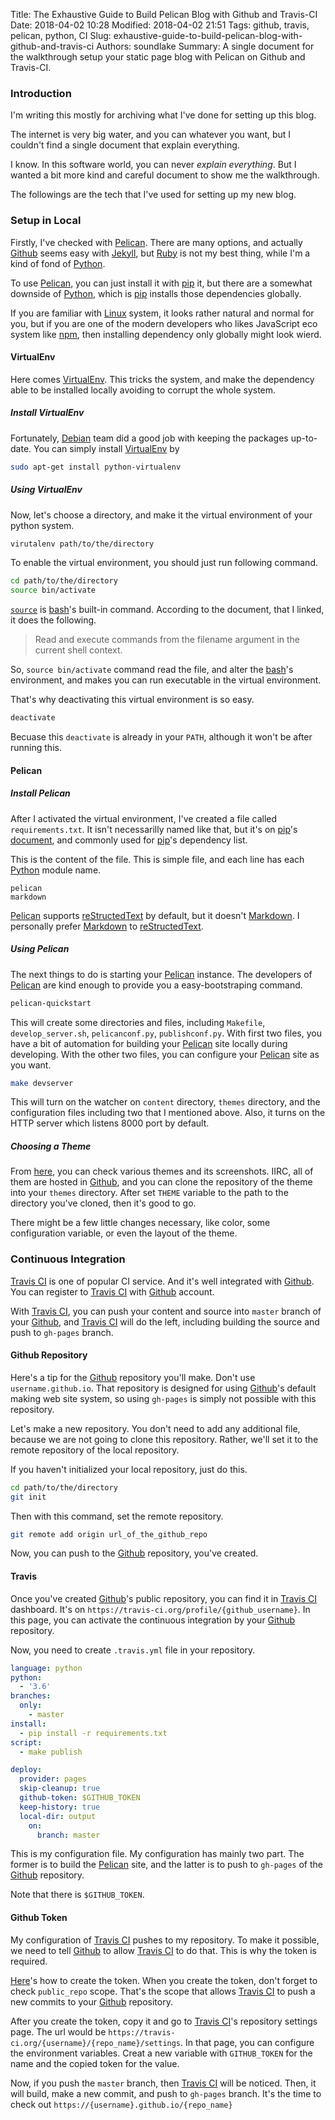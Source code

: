 Title: The Exhaustive Guide to Build Pelican Blog with Github and Travis-CI
Date: 2018-04-02 10:28
Modified: 2018-04-02 21:51
Tags: github, travis, pelican, python, CI
Slug: exhaustive-guide-to-build-pelican-blog-with-github-and-travis-ci
Authors: soundlake
Summary: A single document for the walkthrough setup your static page blog with Pelican on Github and Travis-CI.

### Introduction

I'm writing this mostly for archiving what I've done for setting up this blog.

The internet is very big water, and you can whatever you want, but I couldn't
find a single document that explain everything.

I know. In this software world, you can never *explain everything*. But I
wanted a bit more kind and careful document to show me the walkthrough.

The followings are the tech that I've used for setting up my new blog.

### Setup in Local

Firstly, I've checked with [Pelican]. There are many options, and actually
[Github] seems easy with [Jekyll], but [Ruby] is not my best thing, while
I'm a kind of fond of [Python].

To use [Pelican], you can just install it with [pip] it, but there are a
somewhat downside of [Python], which is [pip] installs those dependencies
globally.

If you are familiar with [Linux] system, it looks rather natural and normal for
you, but if you are one of the modern developers who likes JavaScript eco
system like [npm], then installing dependency only globally might look wierd.

#### VirtualEnv

Here comes [VirtualEnv]. This tricks the system, and make the dependency able
to be installed locally avoiding to corrupt the whole system.

##### Install VirtualEnv

Fortunately, [Debian] team did a good job with keeping the packages up-to-date.
You can simply install [VirtualEnv] by

```sh
sudo apt-get install python-virtualenv
```

##### Using VirtualEnv

Now, let's choose a directory, and make it the virtual environment of your
python system.

```sh
virutalenv path/to/the/directory
```

To enable the virtual environment, you should just run following command.

```sh
cd path/to/the/directory
source bin/activate
```

[`source`] is [bash]'s built-in command. According to the document, that I
linked, it does the following.

> Read and execute commands from the filename argument in the current shell
context.

So, `source bin/activate` command read the file, and alter the [bash]'s
environment, and makes you can run executable in the virtual environment.

That's why deactivating this virtual environment is so easy.

```sh
deactivate
```

Becuase this `deactivate` is already in your `PATH`, although it won't be after
running this.


#### Pelican

##### Install Pelican

After I activated the virtual environment, I've created a file called
`requirements.txt`. It isn't necessarilly named like that, but it's on [pip]'s
[document](https://pip.pypa.io/en/stable/user_guide/#requirements-files), and
commonly used for [pip]'s dependency list.

This is the content of the file. This is simple file, and each line has each
[Python] module name.

```
pelican
markdown
```
[Pelican] supports [reStructedText] by default, but it doesn't [Markdown]. I
personally prefer [Markdown] to [reStructedText].

##### Using Pelican

The next things to do is starting your [Pelican] instance. The developers of
[Pelican] are kind enough to provide you a easy-bootstraping command.

```sh
pelican-quickstart
```

This will create some directories and files, including `Makefile`,
`develop_server.sh`, `pelicanconf.py`, `publishconf.py`. With first two files,
you have a bit of automation for building your [Pelican] site locally during
developing. With the other two files, you can configure your [Pelican] site as
you want.

```sh
make devserver
```

This will turn on the watcher on `content` directory, `themes` directory, and
the configuration files including two that I mentioned above. Also, it turns on
the HTTP server which listens 8000 port by default.

##### Choosing a Theme

From [here](http://www.pelicanthemes.com), you can check various themes and its
screenshots. IIRC, all of them are hosted in [Github], and you can clone the
repository of the theme into your `themes` directory. After set `THEME` variable
to the path to the directory you've cloned, then it's good to go.

There might be a few little changes necessary, like color, some configuration
variable, or even the layout of the theme.

### Continuous Integration

[Travis CI] is one of popular CI service. And it's well integrated with
[Github]. You can register to [Travis CI] with [Github] account.

With [Travis CI], you can push your content and source into `master` branch of
your [Github], and [Travis CI] will do the left, including building the source
and push to `gh-pages` branch.

#### Github Repository

Here's a tip for the [Github] repository you'll make. Don't use
`username.github.io`. That repository is designed for using [Github]'s default
making web site system, so using `gh-pages` is simply not possible with this
repository.

Let's make a new repository. You don't need to add any additional file, because
we are not going to clone this repository. Rather, we'll set it to the remote
repository of the local repository.

If you haven't initialized your local repository, just do this.

```sh
cd path/to/the/directory
git init
```

Then with this command, set the remote repository.

```sh
git remote add origin url_of_the_github_repo
```

Now, you can push to the [Github] repository, you've created.

#### Travis

Once you've created [Github]'s public repository, you can find it in [Travis CI]
dashboard. It's on `https://travis-ci.org/profile/{github_username}`. In this
page, you can activate the continuous integration by your [Github] repository.

Now, you need to create `.travis.yml` file in your repository.

```yaml
language: python
python:
  - '3.6'
branches:
  only:
    - master
install:
  - pip install -r requirements.txt
script:
  - make publish

deploy:
  provider: pages
  skip-cleanup: true
  github-token: $GITHUB_TOKEN
  keep-history: true
  local-dir: output
    on:
      branch: master
```

This is my configuration file. My configuration has mainly two part. The former
is to build the [Pelican] site, and the latter is to push to `gh-pages` of the
[Github] repository.

Note that there is `$GITHUB_TOKEN`.

#### Github Token

My configuration of [Travis CI] pushes to my repository. To make it possible,
we need to tell [Github] to allow [Travis CI] to do that. This is why the token
is required.

[Here](https://help.github.com/articles/creating-a-personal-access-token-for-the-command-line/)'s
how to create the token. When you create the token, don't forget to check
`public_repo` scope. That's the scope that allows [Travis CI] to push a new
commits to your [Github] repository.

After you create the token, copy it and go to [Travis CI]'s repository settings
page. The url would be `https://travis-ci.org/{username}/{repo_name}/settings`.
In that page, you can configure the environment variables. Creat a new variable
with `GITHUB_TOKEN` for the name and the copied token for the value.

Now, if you push the `master` branch, then [Travis CI] will be noticed. Then,
it will build, make a new commit, and push to `gh-pages` branch. It's the time
to check out `https://{username}.github.io/{repo_name}`


[Debian]: https://www.debian.org
[Github]: https://github.com
[Jekyll]: https://jekyllrb.com
[Markdown]: https://daringfireball.net/projects/markdown
[Linux]: https://www.linux.org
[Pelican]: https://blog.getpelican.com
[Python]: https://www.python.org
[Ruby]: http://www.ruby-lang.org
[Travis CI]: https://travis-ci.org
[VirtualEnv]: https://virtualenv.pypa.io

[bash]: https://www.gnu.org/software/bash
[npm]: https://www.npmjs.com
[pip]: https://pip.pypa.io
[reStructedText]: http://docutils.sourceforge.net/rst.html
[`source`]: https://ss64.com/bash/source.html

